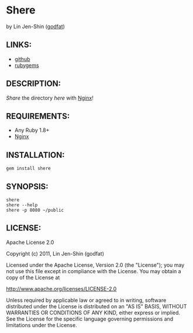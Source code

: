 # Shere

by Lin Jen-Shin ([godfat](http://godfat.org))

## LINKS:

* [github](https://github.com/godfat/shere)
* [rubygems](http://rubygems.org/gems/shere)

## DESCRIPTION:

_Share_ the directory _here_ with [Nginx][]!

[Nginx]: http://nginx.org/

## REQUIREMENTS:

* Any Ruby 1.8+
* [Nginx][]

## INSTALLATION:

    gem install shere

## SYNOPSIS:

    shere
    shere --help
    shere -p 8080 ~/public

## LICENSE:

Apache License 2.0

Copyright (c) 2011, Lin Jen-Shin (godfat)

Licensed under the Apache License, Version 2.0 (the "License");
you may not use this file except in compliance with the License.
You may obtain a copy of the License at

<http://www.apache.org/licenses/LICENSE-2.0>

Unless required by applicable law or agreed to in writing, software
distributed under the License is distributed on an "AS IS" BASIS,
WITHOUT WARRANTIES OR CONDITIONS OF ANY KIND, either express or implied.
See the License for the specific language governing permissions and
limitations under the License.
